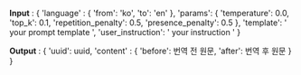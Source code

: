 
**Input** : 
{
	'language' : {
			'from': 'ko',
			'to': 'en'
	},
	'params': {
		'temperature': 0.0,
		'top_k': 0.1,
		'repetition_penalty': 0.5,
		'presence_penalty': 0.5
	},
	'template': ' your prompt template ',
	'user_instruction': ' your instruction '
}

**Output** : 
{
	'uuid': uuid,
	'content' : {
		'before': 번역 전 원문,
		'after': 번역 후 원문 
	}
}